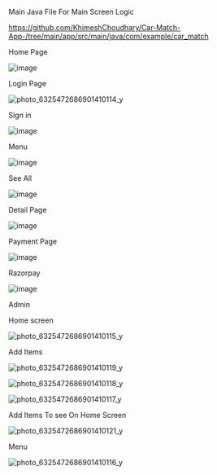 Main Java File For Main Screen Logic

https://github.com/KhimeshChoudhary/Car-Match-App-/tree/main/app/src/main/java/com/example/car_match

Home Page

![image](https://github.com/KhimeshChoudhary/Car-Match-App-/assets/133648905/a4d8fa54-8349-4b43-b8e5-d5c2d64df8e9)

Login Page

![photo_6325472686901410114_y](https://github.com/KhimeshChoudhary/Car-Match-App-/assets/133648905/56b88b2b-fadb-4516-a87f-b95895c880e7)


Sign in

![image](https://github.com/KhimeshChoudhary/Car-Match-App-/assets/133648905/d55be550-d28a-48fd-a641-5fa10d5c7523)

Menu 

![image](https://github.com/KhimeshChoudhary/Car-Match-App-/assets/133648905/12591bb2-fa70-45c2-9d25-d882036c1c4a)

See All

![image](https://github.com/KhimeshChoudhary/Car-Match-App-/assets/133648905/0f99a6af-a0b5-4e30-b4a6-dbcbb4987956)

Detail Page

![image](https://github.com/KhimeshChoudhary/Car-Match-App-/assets/133648905/2e4ee7f3-7ef5-466e-b4ac-560a02c52f8d)

Payment Page

![image](https://github.com/KhimeshChoudhary/Car-Match-App-/assets/133648905/2922c166-2e8c-4578-9a38-6d6331f217bd)

Razorpay

![image](https://github.com/KhimeshChoudhary/Car-Match-App-/assets/133648905/371a3d95-7900-4015-a1a4-1364365bfe24)

Admin

Home screen

![photo_6325472686901410115_y](https://github.com/KhimeshChoudhary/Car-Match-App-/assets/133648905/81a22ca3-55a8-4e6d-a9fc-50dc41e58e11)

Add Items

![photo_6325472686901410119_y](https://github.com/KhimeshChoudhary/Car-Match-App-/assets/133648905/bfb4c73b-6f3c-4f9c-8edd-24b51bcc1b09)

![photo_6325472686901410118_y](https://github.com/KhimeshChoudhary/Car-Match-App-/assets/133648905/be77bd08-3990-4801-a4a9-f4e5681ef188)

![photo_6325472686901410117_y](https://github.com/KhimeshChoudhary/Car-Match-App-/assets/133648905/fe3502f5-d9ed-4567-93de-1a4c60d48cb0)

Add Items To see On Home Screen

![photo_6325472686901410121_y](https://github.com/KhimeshChoudhary/Car-Match-App-/assets/133648905/15e8ac63-22f7-4d4c-821b-5053f54913de)

Menu 

![photo_6325472686901410116_y](https://github.com/KhimeshChoudhary/Car-Match-App-/assets/133648905/9714ba54-8579-419c-b5b5-e66d1ae800f7)













